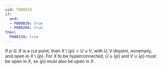 ```yaml
---
uid: T000619
if:
  and:
  - P000039: true
  - P000204: true
then:
  P000139: true
---
```


If $p \in X$ is a cut point, then $X \setminus \{p\} = U \cup V$, with $U, V$ disjoint, nonempty, and open in $X \setminus \{p\}$. For $X$ to be hyperconnected, $U \cup \{p\}$ and $V \cup \{p\}$ must be open in $X$, so $\{p\}$ must also be open in $X$.
